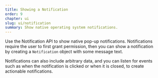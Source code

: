 ```yaml
---
title: Showing a Notification
order: 9
chapter: ui
slug: ui/notification
summary: Show native operating system notifications.
---
```


Use the Notification API to show native pop-up notifications. Notifications require the user to first grant permission, then you can show a notification by creating a `Notification` object with some message text.

Notifications can also include arbitrary data, and you can listen for events such as when the notification is clicked or when it is closed, to create actionable notifications.
